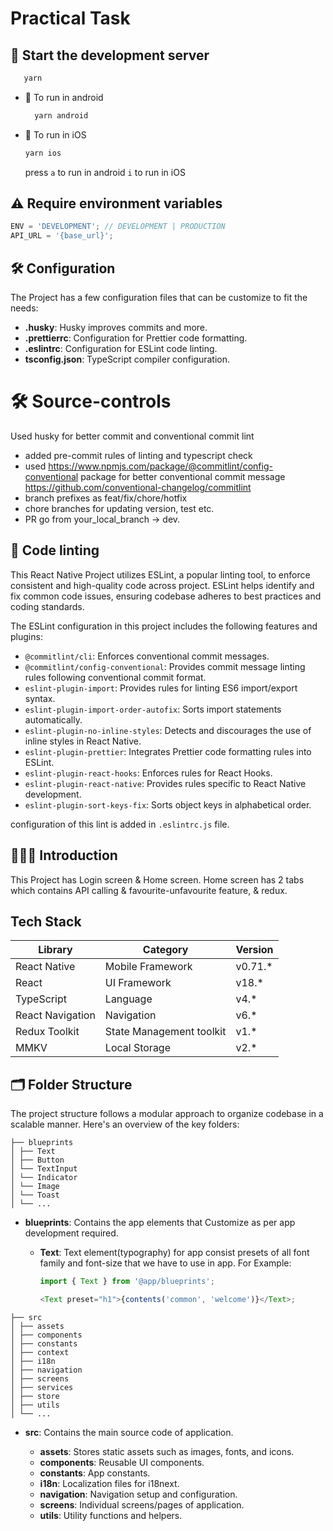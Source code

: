 <!-- @format -->

# Practical Task

## 🚚 Start the development server

```bash
   yarn
```

- 🚀 To run in android

  ```bash
    yarn android
  ```

- 🚀 To run in iOS

  ```bash
  yarn ios
  ```

  press `a` to run in android `i` to run in iOS

## ⚠️ Require environment variables

```typescript
ENV = 'DEVELOPMENT'; // DEVELOPMENT | PRODUCTION
API_URL = '{base_url}';
```

## 🛠️ Configuration

The Project has a few configuration files that can be customize to fit the needs:

- **.husky**: Husky improves commits and more.
- **.prettierrc**: Configuration for Prettier code formatting.
- **.eslintrc**: Configuration for ESLint code linting.
- **tsconfig.json**: TypeScript compiler configuration.

# 🛠️ Source-controls

Used husky for better commit and conventional commit lint

- added pre-commit rules of linting and typescript check
- used <https://www.npmjs.com/package/@commitlint/config-conventional> package for better conventional commit message <https://github.com/conventional-changelog/commitlint>
- branch prefixes as feat/fix/chore/hotfix
- chore branches for updating version, test etc.
- PR go from your_local_branch -> dev.

## 🎨 Code linting

This React Native Project utilizes ESLint, a popular linting tool, to enforce consistent and high-quality code across project. ESLint helps identify and fix common code issues, ensuring codebase adheres to best practices and coding standards.

The ESLint configuration in this project includes the following features and plugins:

- `@commitlint/cli`: Enforces conventional commit messages.
- `@commitlint/config-conventional`: Provides commit message linting rules following conventional commit format.
- `eslint-plugin-import`: Provides rules for linting ES6 import/export syntax.
- `eslint-plugin-import-order-autofix`: Sorts import statements automatically.
- `eslint-plugin-no-inline-styles`: Detects and discourages the use of inline styles in React Native.
- `eslint-plugin-prettier`: Integrates Prettier code formatting rules into ESLint.
- `eslint-plugin-react-hooks`: Enforces rules for React Hooks.
- `eslint-plugin-react-native`: Provides rules specific to React Native development.
- `eslint-plugin-sort-keys-fix`: Sorts object keys in alphabetical order.

configuration of this lint is added in `.eslintrc.js` file.

## 🙋🏼‍♂️ Introduction

This Project has Login screen & Home screen. Home screen has 2 tabs which contains API calling & favourite-unfavourite feature, & redux.

## Tech Stack

| Library          | Category                 | Version  |
| ---------------- | ------------------------ | -------- |
| React Native     | Mobile Framework         | v0.71.\* |
| React            | UI Framework             | v18.\*   |
| TypeScript       | Language                 | v4.\*    |
| React Navigation | Navigation               | v6.\*    |
| Redux Toolkit    | State Management toolkit | v1.\*    |
| MMKV             | Local Storage            | v2.\*    |

## 🗂️ Folder Structure

The project structure follows a modular approach to organize codebase in a scalable manner. Here's an overview of the key folders:

```
├── blueprints
│ ├── Text
│ ├── Button
│ └── TextInput
│ └── Indicator
│ └── Image
│ └── Toast
│ └── ...
```

- **blueprints**: Contains the app elements that Customize as per app development required.

  - **Text**: Text element(typography) for app consist presets of all font family and font-size that we have to use in app.
    For Example:

    ```js
    import { Text } from '@app/blueprints';

    <Text preset="h1">{contents('common', 'welcome')}</Text>;
    ```

```
├── src
│ ├── assets
│ ├── components
│ ├── constants
│ ├── context
│ ├── i18n
│ ├── navigation
│ ├── screens
│ ├── services
│ ├── store
│ ├── utils
│ └── ...
```

- **src**: Contains the main source code of application.

  - **assets**: Stores static assets such as images, fonts, and icons.
  - **components**: Reusable UI components.
  - **constants**: App constants.
  - **i18n**: Localization files for i18next.
  - **navigation**: Navigation setup and configuration.
  - **screens**: Individual screens/pages of application.
  - **utils**: Utility functions and helpers.
